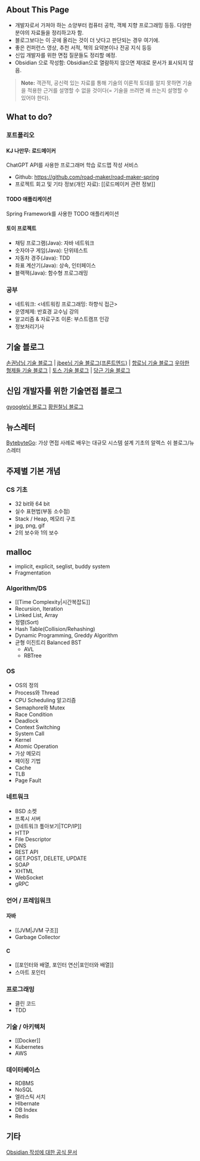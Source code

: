 ## About This Page
- 개발자로서 가져야 하는 소양부터 컴퓨터 공학, 객체 지향 프로그래밍 등등. 다양한 분야의 자료들을 정리하고자 함.
- 블로그보다는 이 곳에 올리는 것이 더 낫다고 판단되는 경우 여기에.
- 좋은 컨퍼런스 영상, 추천 서적, 책의 요약본이나 전공 지식 등등
- 신입 개발자를 위한 면접 질문들도 정리할 예정.
- Obsidian 으로 작성함: Obsidian으로 열람하지 않으면 제대로 문서가 표시되지 않음.
> **Note:** 객관적, 공신력 있는 자료를 통해 기술의 이론적 토대를 알지 못하면 기술을 적용한 근거를 설명할 수 없을 것이다(= 기술을 쓰려면 왜 쓰는지 설명할 수 있어야 한다).
## What to do?
### 포트폴리오
#### KJ 나만무: 로드메이커 
ChatGPT API를 사용한 프로그래머 학습 로드맵 작성 서비스
- Github: https://github.com/road-maker/road-maker-spring
- 프로젝트 회고 및 기타 정보(개인 자료): [[로드메이커 관련 정보]]
#### TODO 애플리케이션
Spring Framework를 사용한 TODO 애플리케이션
#### 토이 프로젝트
- 채팅 프로그램(Java): 자바 네트워크
- 숫자야구 게임(Java): 단위테스트
- 자동차 경주(Java): TDD
- 좌표 계산기(Java): 상속, 인터페이스
- 블랙잭(Java): 함수형 프로그래밍
### 공부
- 네트워크: <네트워킹 프로그래밍: 하향식 접근>
- 운영체제: 반효경 교수님 강의
- 알고리즘 & 자료구조 이론: 부스트캠프 인강
- 정보처리기사
## 기술 블로그
[손권남님 기술 블로그](https://kwonnam.pe.kr/wiki/root) | [jbee님 기술 블로그(프론트엔드)](https://blog.jbee.io/Home) | [향로님 기술 블로그](https://jojoldu.tistory.com/)
[우아한 형제들 기술 블로그](https://techblog.woowahan.com/) | [토스 기술 블로그](https://toss.tech/) | [당근 기술 블로그](https://medium.com/daangn)
## 신입 개발자를 위한 기술면접 블로그
[gyoogle님 블로그](https://gyoogle.dev/)
[황원철님 블로그](https://wch18735.github.io/)
## 뉴스레터
[BytebyteGo](https://bytebytego.com/): 가상 면접 사례로 배우는 대규모 시스템 설계 기초의 알렉스 쉬 블로그/뉴스레터
## 주제별 기본 개념
### CS 기초
- 32 bit와 64 bit
- 실수 표현법(부동 소수점)
- Stack / Heap, 메모리 구조
- jpg, png, gif
- 2의 보수와 1의 보수
## malloc
- implicit, explicit, seglist, buddy system
- Fragmentation
### Algorithm/DS
- [[Time Complexity|시간복잡도]]
- Recursion, Iteration
- Linked List, Array
- 정렬(Sort)
- Hash Table(Collision/Rehashing)
- Dynamic Programming, Greddy Algorithm
- 균형 이진트리 Balanced BST
	- AVL
	- RBTree
### OS
- OS의 정의
- Process와 Thread
- CPU Scheduling 알고리즘
- Semaphore와 Mutex
- Race Condition
- Deadlock
- Context Switching
- System Call
- Kernel
- Atomic Operation
- 가상 메모리
- 페이징 기법
- Cache
- TLB
- Page Fault
### 네트워크
- BSD 소켓
- 프록시 서버
- [[네트워크 톺아보기|TCP/IP]]
- HTTP
- File Descriptor
- DNS
- REST API
- GET.POST, DELETE, UPDATE
- SOAP
- XHTML
- WebSocket
- gRPC
### 언어 / 프레임워크
#### 자바
- [[JVM|JVM 구조]]
- Garbage Collector
#### C
- [[포인터와 배열, 포인터 연산|포인터와 배열]]
- 스마트 포인터
### 프로그래밍
- 클린 코드
- TDD
### 기술 / 아키텍처
- [[Docker]]
- Kubernetes
- AWS
### 데이터베이스
- RDBMS
- NoSQL
- 엘라스틱 서치
- HIbernate
- DB Index
- Redis
## 기타
[Obsidian 작성에 대한 공식 문서](https://help.obsidian.md/Editing+and+formatting/Basic+formatting+syntax)